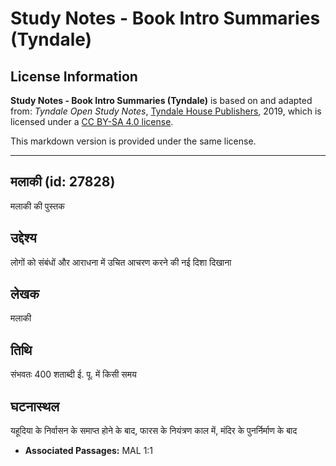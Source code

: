 # Study Notes - Book Intro Summaries (Tyndale)

## License Information

**Study Notes - Book Intro Summaries (Tyndale)** is based on and adapted from: _Tyndale Open Study Notes_, [Tyndale House Publishers](https://tyndaleopenresources.com/), 2019, which is licensed under a [CC BY-SA 4.0 license](https://creativecommons.org/licenses/by-sa/4.0/legalcode.en).

This markdown version is provided under the same license.



--------------------------------

## मलाकी (id: 27828)

मलाकी की पुस्तक

उद्देश्य
--------

लोगों को संबंधों और आराधना में उचित आचरण करने की नई दिशा दिखाना

लेखक
----

मलाकी

तिथि
----

संभवतः 400 शताब्दी ई. पू. में किसी समय

घटनास्थल
--------

यहूदिया के निर्वासन के समाप्त होने के बाद, फारस के नियंत्रण काल में, मंदिर के पुनर्निर्माण के बाद

* **Associated Passages:** MAL 1:1

